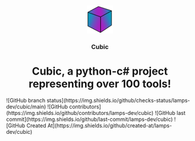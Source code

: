 <p align="center">
<img src="https://raw.githubusercontent.com/lamps-dev/cubic/refs/heads/main/cubic.png" alt="Cubic" width=70>
<h3 align="center">Cubic</h3>
<h1 align="center">
  Cubic, a python-c# project representing over 100 tools!
</h1>
</p>
![GitHub branch status](https://img.shields.io/github/checks-status/lamps-dev/cubic/main)
![GitHub contributors](https://img.shields.io/github/contributors/lamps-dev/cubic)
![GitHub last commit](https://img.shields.io/github/last-commit/lamps-dev/cubic)
![GitHub Created At](https://img.shields.io/github/created-at/lamps-dev/cubic)
